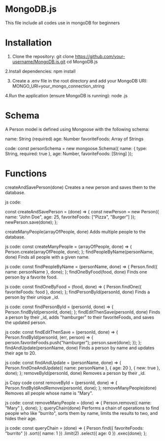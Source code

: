 # MongoDB.js
This file include all codes use in mongoDB for beginners

# Installation

1. Clone the repository:
git clone https://github.com/your-username/MongoDB.js.git
cd MongoDB.js

2.Install dependencies:
npm install

3. Create a .env file in the root directory and add your MongoDB URI:
MONGO_URI=your_mongo_connection_string

4.Run the application (ensure MongoDB is running):
node <your-script-name>.js

# Schema
A Person model is defined using Mongoose with the following schema:

name: String (required)
age: Number
favoriteFoods: Array of Strings

code:
const personSchema = new mongoose.Schema({
  name: { type: String, required: true },
  age: Number,
  favoriteFoods: [String]
});

# Functions
createAndSavePerson(done)
Creates a new person and saves them to the database.

js code:

const createAndSavePerson = (done) => {
  const newPerson = new Person({
    name: "John Doe",
    age: 25,
    favoriteFoods: ["Pizza", "Burger"]
  });
  newPerson.save(done);
};


createManyPeople(arrayOfPeople, done)
Adds multiple people to the database.

js code:
const createManyPeople = (arrayOfPeople, done) => {
  Person.create(arrayOfPeople, done);
};
findPeopleByName(personName, done)
Finds all people with a given name.

js code:
const findPeopleByName = (personName, done) => {
  Person.find({ name: personName }, done);
};
findOneByFood(food, done)
Finds one person by a favorite food.

js code:
const findOneByFood = (food, done) => {
  Person.findOne({ favoriteFoods: food }, done);
};
findPersonById(personId, done)
Finds a person by their unique _id.

js code:
const findPersonById = (personId, done) => {
  Person.findById(personId, done);
};
findEditThenSave(personId, done)
Finds a person by their _id, adds "hamburger" to their favoriteFoods, and saves the updated person.

js code:
const findEditThenSave = (personId, done) => {
  Person.findById(personId, (err, person) => {
    person.favoriteFoods.push("hamburger");
    person.save(done);
  });
};
findAndUpdate(personName, done)
Finds a person by name and updates their age to 20.

js code:
const findAndUpdate = (personName, done) => {
  Person.findOneAndUpdate({ name: personName }, { age: 20 }, { new: true }, done);
};
removeById(personId, done)
Removes a person by their _id.

js
Copy code
const removeById = (personId, done) => {
  Person.findByIdAndRemove(personId, done);
};
removeManyPeople(done)
Removes all people whose name is "Mary".

js code:
const removeManyPeople = (done) => {
  Person.remove({ name: "Mary" }, done);
};
queryChain(done)
Performs a chain of operations to find people who like "burrito", sorts them by name, limits the results to two, and hides their age.

js code:
const queryChain = (done) => {
  Person.find({ favoriteFoods: "burrito" })
    .sort({ name: 1 })
    .limit(2)
    .select({ age: 0 })
    .exec(done);
};
